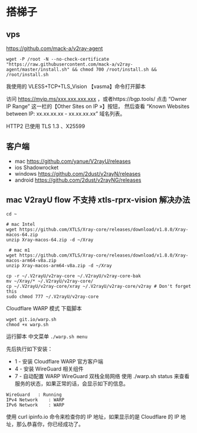 # 搭梯子
## vps
https://github.com/mack-a/v2ray-agent
```
wget -P /root -N --no-check-certificate "https://raw.githubusercontent.com/mack-a/v2ray-agent/master/install.sh" && chmod 700 /root/install.sh && /root/install.sh
```
我使用的 VLESS+TCP+TLS_Vision
【vasma】命令打开脚本

访问 https://myip.ms/xxx.xxx.xxx.xxx ，或者https://bgp.tools/
点击 “Owner IP Range” 这一栏的【Other Sites on IP »】按钮，
然后查看 “Known Websites between IP: xx.xx.xx.xx - xx.xx.xx.xx” 域名列表。

HTTP2 已使用 TLS 1.3 、X25599
## 客户端
- mac
  https://github.com/yanue/V2rayU/releases
- ios
  Shadowrocket
- windows
  https://github.com/2dust/v2rayN/releases
- android
  https://github.com/2dust/v2rayNG/releases

## mac V2rayU flow 不支持 xtls-rprx-vision 解决办法
```
cd ~

# mac Intel
wget https://github.com/XTLS/Xray-core/releases/download/v1.8.0/Xray-macos-64.zip
unzip Xray-macos-64.zip -d ~/Xray

 # mac m1
wget https://github.com/XTLS/Xray-core/releases/download/v1.8.0/Xray-macos-arm64-v8a.zip
unzip Xray-macos-arm64-v8a.zip -d ~/Xray

cp -r ~/.V2rayU/v2ray-core ~/.V2rayU/v2ray-core-bak
mv ~/Xray/* ~/.V2rayU/v2ray-core/
cp ~/.V2rayU/v2ray-core/xray ~/.V2rayU/v2ray-core/v2ray # Don't forget this
sudo chmod 777 ~/.V2rayU/v2ray-core
```

Cloudflare WARP 模式
下载脚本
```
wget git.io/warp.sh
chmod +x warp.sh
```

运行脚本 中文菜单
```./warp.sh menu```

先后执行如下安装：
- 1 - 安装 Cloudflare WARP 官方客户端
- 4 - 安装 WireGuard 相关组件
- 7 - 自动配置 WARP WireGuard 双栈全局网络
使用 ./warp.sh status 来查看服务的状态，如果正常的话，会显示如下的信息。
```
WireGuard	: Running
IPv4 Network	: WARP
IPv6 Network	: WARP
```
使用 curl ipinfo.io 命令来检查你的 IP 地址，如果显示的是 Cloudflare 的 IP 地址，那么恭喜你，你已经成功了。
